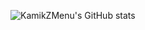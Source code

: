 ![KamikZMenu's GitHub stats](https://github-readme-stats.vercel.app/api?username=KamikZMenu&show_icons=true&theme=transparent)
